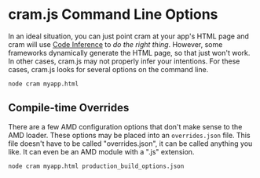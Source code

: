# cram.js Command Line Options

In an ideal situation, you can just point cram at your app's HTML page and cram will use [Code Inference](concepts.md#code-inference) to *do the right thing*.  However, some frameworks dynamically generate the HTML page, so that just won't work.  In other cases, cram.js may not properly infer your intentions.  For these cases, cram.js looks for several options on the command line.

```
node cram myapp.html
```

## Compile-time Overrides

There are a few AMD configuration options that don't make sense to the AMD loader.  These options may be placed into an `overrides.json` file.  This file doesn't have to be called "overrides.json", it can be called anything you like.  It can even be an AMD module with a ".js" extension.

```
node cram myapp.html production_build_options.json
```

